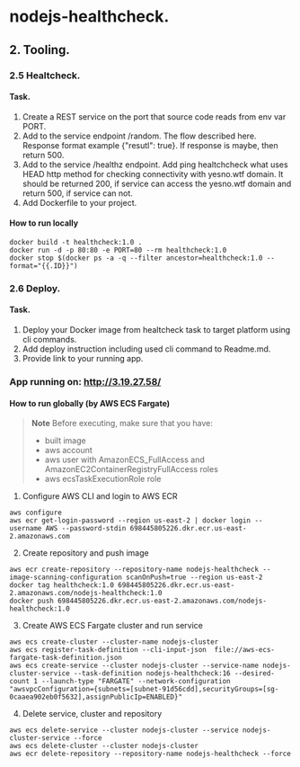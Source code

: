 # nodejs-healthcheck.

## 2. Tooling.

### 2.5 Healtcheck.

#### Task.

1. Create a REST service on the port that source code reads from env var PORT.
2. Add to the service endpoint /random. The flow described here. Response format example {"resutl": true}. If response is maybe, then return 500.
3. Add to the service /healthz endpoint. Add ping healtchcheck what uses HEAD http method for checking connectivity with yesno.wtf domain. It should be  returned 200, if service can access the yesno.wtf domain and return 500, if service can not.
4. Add Dockerfile to your project.

#### How to run locally
```shell
docker build -t healthcheck:1.0 .
docker run -d -p 80:80 -e PORT=80 --rm healthcheck:1.0
docker stop $(docker ps -a -q --filter ancestor=healthcheck:1.0 --format="{{.ID}}")
```

### 2.6 Deploy.

#### Task.

1. Deploy your Docker image from healtcheck task to target platform using cli commands.
2. Add deploy instruction including used cli command to Readme.md.
3. Provide link to your running app.

### App running on: http://3.19.27.58/

#### How to run globally (by AWS ECS Fargate)
> **Note**
> Before executing, make sure that you have:
> - built image
> - aws account
> - aws user with AmazonECS_FullAccess and AmazonEC2ContainerRegistryFullAccess roles
> - aws ecsTaskExecutionRole role

1. Configure AWS CLI and login to AWS ECR
```shell
aws configure
aws ecr get-login-password --region us-east-2 | docker login --username AWS --password-stdin 698445805226.dkr.ecr.us-east-2.amazonaws.com
```
2. Create repository and push image
```shell
aws ecr create-repository --repository-name nodejs-healthcheck --image-scanning-configuration scanOnPush=true --region us-east-2
docker tag healthcheck:1.0 698445805226.dkr.ecr.us-east-2.amazonaws.com/nodejs-healthcheck:1.0
docker push 698445805226.dkr.ecr.us-east-2.amazonaws.com/nodejs-healthcheck:1.0
```
3. Create AWS ECS Fargate cluster and run service
```shell
aws ecs create-cluster --cluster-name nodejs-cluster
aws ecs register-task-definition --cli-input-json  file://aws-ecs-fargate-task-definition.json
aws ecs create-service --cluster nodejs-cluster --service-name nodejs-cluster-service --task-definition nodejs-healthcheck:16 --desired-count 1 --launch-type "FARGATE" --network-configuration "awsvpcConfiguration={subnets=[subnet-91d56cdd],securityGroups=[sg-0caaea902eb0f5632],assignPublicIp=ENABLED}"
```
4. Delete service, cluster and repository
```shell
aws ecs delete-service --cluster nodejs-cluster --service nodejs-cluster-service --force
aws ecs delete-cluster --cluster nodejs-cluster
aws ecr delete-repository --repository-name nodejs-healthcheck --force
```
